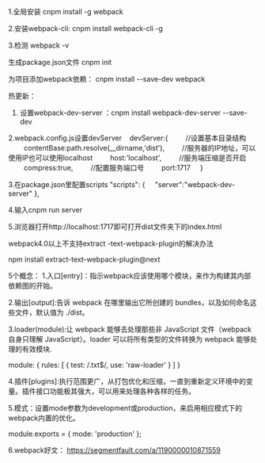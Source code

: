 1.全局安装 cnpm install -g webpack

2.安装webpack-cli:   cnpm install webpack-cli -g

3.检测 webpack -v

生成package.json文件    cnpm init

为项目添加webpack依赖： cnpm install --save-dev webpack

热更新：
1. 设置webpack-dev-server ：cnpm install webpack-dev-server --save-dev 

2.webpack.config.js设置devServer
   devServer:{
        //设置基本目录结构
        contentBase:path.resolve(__dirname,'dist'),
        //服务器的IP地址，可以使用IP也可以使用localhost
        host:'localhost',
        //服务端压缩是否开启
        compress:true,
        //配置服务端口号
        port:1717
    }
    
3.在package.json里配置scripts
"scripts": {
    "server":"webpack-dev-server"
},

4.输入cnpm run server  

5.浏览器打开http://localhost:1717即可打开dist文件夹下的index.html

webpack4.0以上不支持extract -text-webpack-plugin的解决办法

 npm install extract-text-webpack-plugin@next  

5个概念：
1.入口[entry]：指示webpack应该使用哪个模块，来作为构建其内部依赖图的开始。

2.输出[output]:告诉 webpack 在哪里输出它所创建的 bundles，以及如何命名这些文件，默认值为 ./dist。

3.loader(module):让 webpack 能够去处理那些非 JavaScript 文件（webpack 自身只理解 JavaScript）。loader 可以将所有类型的文件转换为 webpack 能够处理的有效模块.

  module: {
    rules: [
      { test: /\.txt$/, use: 'raw-loader' }
    ]
  }
  
4.插件[plugins]:执行范围更广，从打包优化和压缩，一直到重新定义环境中的变量。插件接口功能极其强大，可以用来处理各种各样的任务。

5.模式：设置mode参数为development或production，来启用相应模式下的webpack内置的优化。

module.exports = {
  mode: 'production'
};

6.webpack好文：
https://segmentfault.com/a/1190000010871559

